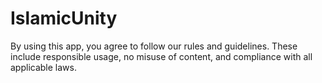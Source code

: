 # IslamicUnity
By using this app, you agree to follow our rules and guidelines. These include responsible usage, no misuse of content, and compliance with all applicable laws.
